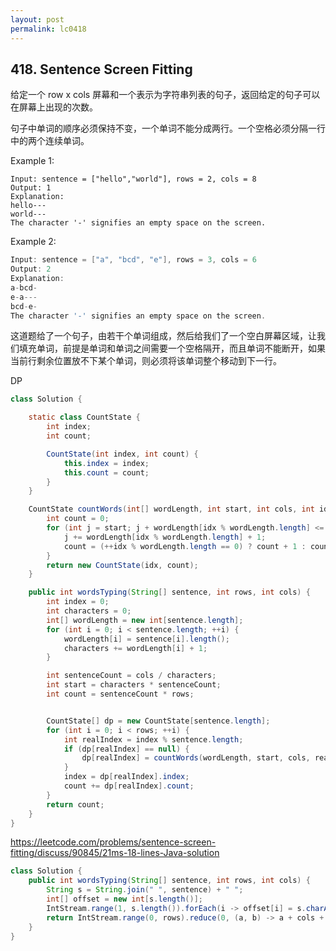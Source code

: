 ```yaml
---
layout: post
permalink: lc0418 
---
```


## 418. Sentence Screen Fitting

给定一个 row x cols 屏幕和一个表示为字符串列表的句子，返回给定的句子可以在屏幕上出现的次数。

句子中单词的顺序必须保持不变，一个单词不能分成两行。一个空格必须分隔一行中的两个连续单词。

Example 1:
```text
Input: sentence = ["hello","world"], rows = 2, cols = 8
Output: 1
Explanation:
hello---
world---
The character '-' signifies an empty space on the screen.
```

Example 2:
```java
Input: sentence = ["a", "bcd", "e"], rows = 3, cols = 6
Output: 2
Explanation:
a-bcd- 
e-a---
bcd-e-
The character '-' signifies an empty space on the screen.
```

这道题给了一个句子，由若干个单词组成，然后给我们了一个空白屏幕区域，让我们填充单词，前提是单词和单词之间需要一个空格隔开，而且单词不能断开，如果当前行剩余位置放不下某个单词，则必须将该单词整个移动到下一行。

DP

```java
class Solution {

    static class CountState {
        int index;
        int count;

        CountState(int index, int count) {
            this.index = index;
            this.count = count;
        }
    }

    CountState countWords(int[] wordLength, int start, int cols, int idx) {
        int count = 0;
        for (int j = start; j + wordLength[idx % wordLength.length] <= cols; ) {
            j += wordLength[idx % wordLength.length] + 1;
            count = (++idx % wordLength.length == 0) ? count + 1 : count;
        }
        return new CountState(idx, count);
    }

    public int wordsTyping(String[] sentence, int rows, int cols) {
        int index = 0;
        int characters = 0;
        int[] wordLength = new int[sentence.length];
        for (int i = 0; i < sentence.length; ++i) {
            wordLength[i] = sentence[i].length();
            characters += wordLength[i] + 1;
        }

        int sentenceCount = cols / characters;
        int start = characters * sentenceCount;
        int count = sentenceCount * rows;


        CountState[] dp = new CountState[sentence.length];
        for (int i = 0; i < rows; ++i) {
            int realIndex = index % sentence.length;
            if (dp[realIndex] == null) {
                dp[realIndex] = countWords(wordLength, start, cols, realIndex);
            }
            index = dp[realIndex].index;
            count += dp[realIndex].count;
        }
        return count;
    }
}
```

https://leetcode.com/problems/sentence-screen-fitting/discuss/90845/21ms-18-lines-Java-solution

```java
class Solution {
    public int wordsTyping(String[] sentence, int rows, int cols) {
        String s = String.join(" ", sentence) + " ";
        int[] offset = new int[s.length()];
        IntStream.range(1, s.length()).forEach(i -> offset[i] = s.charAt(i) == ' ' ? 1 : offset[i - 1] - 1);
        return IntStream.range(0, rows).reduce(0, (a, b) -> a + cols + offset[(a + cols) % s.length()]) / s.length();
    }
}
```
